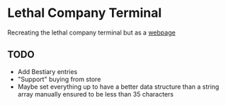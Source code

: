 # Lethal Company Terminal
Recreating the lethal company terminal but as a [webpage](https://michaevelli.github.io/lethal-company-terminal/)

## TODO
- Add Bestiary entries
- "Support" buying from store
- Maybe set everything up to have a better data structure than a string array manually ensured to be less than 35 characters